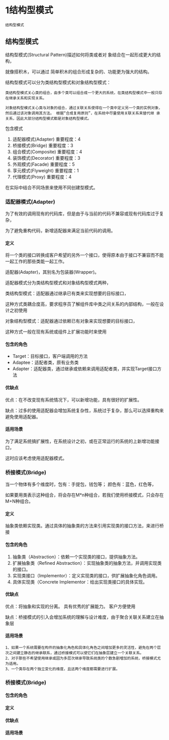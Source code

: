 # 1结构型模式

    结构型模式


## 结构型模式

结构型模式(Structural Pattern)描述如何将类或者对 象结合在一起形成更大的结构，

就像搭积木，可以通过 简单积木的组合形成复杂的、功能更为强大的结构。

结构型模式可以分为类结构型模式和对象结构型模式：

```
类结构型模式关心类的组合，由多个类可以组合成一个更大的系统，在类结构型模式中一般只存在继承关系和实现关系。

对象结构型模式关心类与对象的组合，通过关联关系使得在一个类中定义另一个类的实例对象，然后通过该对象调用其方法。 根据“合成复用原则”，在系统中尽量使用关联关系来替代继 承关系，因此大部分结构型模式都是对象结构型模式。
```

包含模式
1. 适配器模式(Adapter) 重要程度：4
2. 桥接模式(Bridge) 重要程度：3
3. 组合模式(Composite) 重要程度：4
4. 装饰模式(Decorator) 重要程度：3
5. 外观模式(Facade) 重要程度：5
6. 享元模式(Flyweight) 重要程度：1
7. 代理模式(Proxy) 重要程度：4

在实际中结合不同场景来使用不同创建型模式。

### 适配器模式(Adapter)

为了有效的调用现有的代码库，但是由于与当前的代码不兼容或现有代码库过于复杂，

为了避免重构代码，新增适配器来满足当前代码的调用。

#### 定义

将一个类的接口转换成客户希望的另外一个接口，使得原本由于接口不兼容而不能一起工作的那些类能一起工作。

适配器(Adapter)，其别名为包装器(Wrapper)。

适配器模式分为类结构型模式和对象结构型模式两种，

类结构型模式：适配器通过继承已有类来实现想要的目标接口，

这种方式类耦合度高，要求程序员了解组件库中类之间关系的内部结构，一般在设计之初使用

对象结构型模式：适配器通过依赖已有对象来实现想要的目标接口，

这种方式一般在现有系统或组件上扩展功能时来使用

#### 包含的角色

* Target：目标接口，客户端调用的方法
* Adaptee：适配者类，原有业务类
* Adapter：适配器类，通过继承或依赖来调用适配者类，并实现Target接口方法

#### 优缺点
优点：在不改变现有系统情况下，可以新增功能，具有很好的扩展性。

缺点：过多的使用适配器会增加系统复杂性，系统过于复杂，那么可以选择重构来避免使用适配器。

#### 适用场景

为了满足系统搞扩展性，在系统设计之初，或在正常运行的系统的上新增功能接口，

这时应该考虑使用适配器模式。


### 桥接模式(Bridge)
当一个物体有多个维度时，包有：手提包，钱包等； 颜色有：蓝色，红色等，

如果要用类表示这种组合，将会存在M*n种组合，若我们使用桥接模式，只会存在M+N种组合。
#### 定义

抽象类依赖实现类。通过具体的抽象类的方法来引用实现类的接口方法，来进行桥接

#### 包含的角色
1. 抽象类（Abstraction）：依赖一个实现类的接口，提供抽象方法。
2. 扩展抽象类（Refined Abstraction）：实现抽象类的抽象方法，并调用实现类的接口。
3. 实现类接口（Implementor）：定义实现类的接口，供扩展抽象化角色调用。
4. 具体实现类（Concrete Implementor：给出实现类接口的具体实现。
#### 优缺点
优点：将抽象和实现的分离。 具有优秀的扩展能力。 客户方便使用

缺点：桥接模式的引入会增加系统的理解与设计难度，由于聚合关联关系建立在抽象层
#### 适用场景
```
1、如果一个系统需要在构件的抽象化角色和具体化角色之间增加更多的灵活性，避免在两个层次之间建立静态的继承联系，通过桥接模式可以使它们在抽象层建立一个关联关系。
2、对于那些不希望使用继承或因为多层次继承导致系统类的个数急剧增加的系统，桥接模式尤为适用。
3、一个类存在两个独立变化的维度，且这两个维度都需要进行扩展。
```

### 桥接模式(Bridge)

#### 包含的角色
#### 定义
#### 优缺点
#### 适用场景
